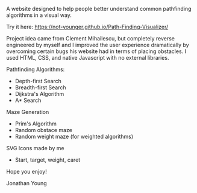 A website designed to help people better understand common pathfinding algorithms in a visual way. 

Try it here: https://not-younger.github.io/Path-Finding-Visualizer/

Project idea came from Clement Mihailescu, but completely reverse engineered by myself and I improved the user experience dramatically by overcoming certain bugs his website had in terms of placing obstacles. I used HTML, CSS, and native Javascript with no external libraries.

Pathfinding Algorithms:
- Depth-first Search
- Breadth-first Search
- Dijkstra's Algorithm
- A* Search

Maze Generation
- Prim's Algorithm
- Random obstace maze
- Random weight maze (for weighted algorithms)

SVG Icons made by me
- Start, target, weight, caret

Hope you enjoy!

Jonathan Young

